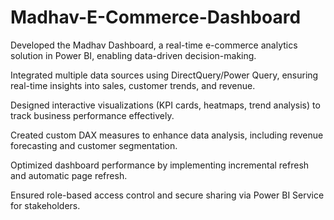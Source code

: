 # Madhav-E-Commerce-Dashboard
Developed the Madhav Dashboard, a real-time e-commerce analytics solution in Power BI, enabling data-driven decision-making.

Integrated multiple data sources using DirectQuery/Power Query, ensuring real-time insights into sales, customer trends, and revenue.

Designed interactive visualizations (KPI cards, heatmaps, trend analysis) to track business performance effectively.

Created custom DAX measures to enhance data analysis, including revenue forecasting and customer segmentation.

Optimized dashboard performance by implementing incremental refresh and automatic page refresh.

Ensured role-based access control and secure sharing via Power BI Service for stakeholders.
